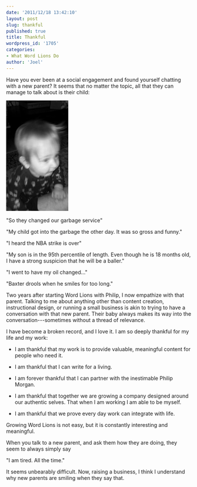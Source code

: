 ```yaml
---
date: '2011/12/18 13:42:10'
layout: post
slug: thankful
published: true
title: Thankful
wordpress_id: '1705'
categories:
- What Word Lions Do
author: 'Joel'
---
```


Have you ever been at a social engagement and found yourself chatting with a new parent? It seems that no matter the topic, all that they can manage to talk about is their child:

[![](/img/IMAG0363-BW-169x300.jpg)](/img/IMAG0363-BW.jpg)

"So they changed our garbage service"

"My child got into the garbage the other day. It was so gross and funny." 

"I heard the NBA strike is over"


"My son is in the 95th percentile of length. Even though he is 18 months old, I have a strong suspicion that he will be a baller." 

"I went to have my oil changed…"

"Baxter drools when he smiles for too long."

Two years after starting Word Lions with Philip, I now empathize with that parent. Talking to me about anything other than content creation, instructional design, or running a small business is akin to trying to have a conversation with that new parent. Their baby always makes its way into the conversation---sometimes without a thread of relevance.

I have become a broken record, and I love it. I am so deeply thankful for my life and my work:



	
* I am thankful that my work is to provide valuable, meaningful content for people who need it.

	
* I am thankful that I can write for a living.

	
* I am forever thankful that I can partner with the inestimable Philip Morgan.

	
* I am thankful that together we are growing a company designed around our authentic selves. That when I am working I am able to be myself.

	
* I am thankful that we prove every day work can integrate with life.


Growing Word Lions is not easy, but it is constantly interesting and meaningful.

When you talk to a new parent, and ask them how they are doing, they seem to always simply say

"I am tired. All the time."

It seems unbearably difficult. Now, raising a business, I think I understand why new parents are smiling when they say that.
